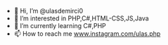 - 👋 Hi, I’m @ulasdemirci0
- 👀 I’m interested in PHP,C#,HTML-CSS,JS,Java
- 🌱 I’m currently learning C#,PHP
- 📫 How to reach me www.instagram.com/ulas.php


